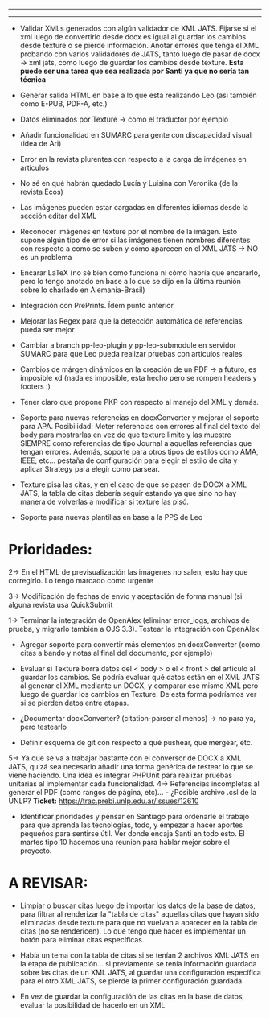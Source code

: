 
---
---

- Validar XMLs generados con algún validador de XML JATS. Fijarse si el xml luego de convertirlo desde docx es igual al guardar los cambios desde texture o se pierde información. Anotar errores que tenga el XML probando con varios validadores de JATS, tanto luego de pasar de docx -> xml jats, como luego de guardar los cambios desde texture. **Esta puede ser una tarea que sea realizada por Santi ya que no sería tan técnica**
  
- Generar salida HTML en base a lo que está realizando Leo (asi también como E-PUB, PDF-A, etc.)

- Datos eliminados por Texture -> como el traductor por ejemplo

- Añadir funcionalidad en SUMARC para gente con discapacidad visual (idea de Ari)

- Error en la revista plurentes con respecto a la carga de imágenes en artículos

- No sé en qué habrán quedado Lucía y Luisina con Veronika (de la revista Ecos) 

- Las imágenes pueden estar cargadas en diferentes idiomas desde la sección editar del XML

- Reconocer imágenes en texture por el nombre de la imágen. Esto supone algún tipo de error si las imágenes tienen nombres diferentes con respecto a como se suben y cómo aparecen en el XML JATS -> NO es un problema

-  Encarar LaTeX (no sé bien como funciona ni cómo habría que encararlo, pero lo tengo anotado en base a lo que se dijo en la última reunión sobre lo charlado en Alemania-Brasil)

- Integración con PrePrints. Ídem punto anterior.

- Mejorar las Regex para que la detección automática de referencias pueda ser mejor

- Cambiar a branch pp-leo-plugin y pp-leo-submodule en servidor SUMARC para que Leo pueda realizar pruebas con artículos reales

- Cambios de márgen dinámicos en la creación de un PDF -> a futuro, es imposible xd (nada es imposible, esta hecho pero se rompen headers y footers :)

- Tener claro que propone PKP con respecto al manejo del XML y demás.

- Soporte para nuevas referencias en docxConverter y mejorar el soporte para APA. Posibilidad: Meter referencias con errores al final del texto del body para mostrarlas en vez de que texture limite y las muestre SIEMPRE como referencias de tipo Journal a aquellas referencias que tengan errores. Además, soporte para otros tipos de estilos como AMA, IEEE, etc... pestaña de configuración para elegir el estilo de cita y aplicar Strategy para elegir como parsear.

- Texture pisa las citas, y en el caso de que se pasen de DOCX a XML JATS, la tabla de citas debería seguir estando ya que sino no hay manera de volverlas a modificar si texture las pisó. 

- Soporte para nuevas plantillas en base a la PPS de Leo

# Prioridades:

2-> En el HTML de previsualización las imágenes no salen, esto hay que corregirlo. Lo tengo marcado como urgente 

3-> Modificación de fechas de envío y aceptación de forma manual (si alguna revista usa QuickSubmit

1->  Terminar la integración de OpenAlex (eliminar error_logs, archivos de prueba, y migrarlo también a OJS 3.3). Testear la integración con OpenAlex

-  Agregar soporte para convertir más elementos en docxConverter (como citas a bando y notas al final del documento, por ejemplo)

- Evaluar si Texture borra datos del < body > o el < front > del artículo al guardar los cambios. Se podría evaluar qué datos están en el XML JATS al generar el XML mediante un DOCX, y comparar ese mismo XML pero luego de guardar los cambios en Texture. De esta forma podríamos ver si se pierden datos entre etapas.

- ¿Documentar docxConverter? (citation-parser al menos) -> no para ya, pero testearlo

- Definir esquema de git con respecto a qué pushear, que mergear, etc.

5-> Ya que se va a trabajar bastante con el conversor de DOCX a XML JATS, quizá sea necesario añadir una forma genérica de testear lo que se viene haciendo. Una idea es integrar PHPUnit para realizar pruebas unitarias al implementar cada funcionalidad.
4-> Referencias incompletas al generar el PDF (como rangos de página, etc)... - ¿Posible archivo .csl de la UNLP? **Ticket:** https://trac.prebi.unlp.edu.ar/issues/12610 

- Identificar prioridades y pensar en Santiago para ordenarle el trabajo para que aprenda las tecnologías, todo, y empezar a hacer aportes pequeños para sentirse útil. Ver donde encaja Santi en todo esto. El martes tipo 10 hacemos una reunion para hablar mejor sobre el proyecto.

# A REVISAR:

-  Limpiar o buscar citas luego de importar los datos de la base de datos, para filtrar al renderizar la "tabla de citas" aquellas citas que hayan sido eliminadas desde texture para que no vuelvan a aparecer en la tabla de citas (no se rendericen). Lo que tengo que hacer es implementar un botón para eliminar citas específicas.

-  Había un tema con la tabla de citas si se tenían 2 archivos XML JATS en la etapa de publicación... si previamente se tenía información guardada sobre las citas de un XML JATS, al guardar una configuración específica para el otro XML JATS, se pierde la primer configuración guardada

- En vez de guardar la configuración de las citas en la base de datos, evaluar la posibilidad de hacerlo en un XML

